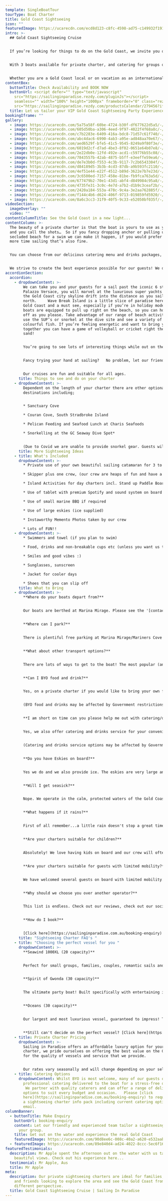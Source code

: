 ```yaml
---
template: SingleBoatTour
tourType: Boat Charter
title: Gold Coast Sightseeing
icon: ""
featuredImage: https://ucarecdn.com/ecd8d123-c8fc-4598-ad75-c149932f1916/-/preview/-/enhance/88/
intro: >-
  ## Gold Coast Sightseeing Cruise


  If you’re looking for things to do on the Gold Coast, we invite you on a unique Gold Coast experience... sailing the calm, clear waters of the Gold Coast Broadwater aboard a beautiful sailing catamaran. 


  With 3 boats available for private charter, and catering for groups of 1-80 guests, our private sightseeing charters are ideal for families, colleagues and friends looking to explore the area and see the Gold Coast from a different perspective.   


  Whether you are a Gold Coast local or on vacation as an international visitor, experiencing the many attractions on the Gold Coast Broadwater from a luxury catamaran is the perfect way to create a memorable experience for your group!
contentBox:
  buttonTitle: Check Availability and BOOK NOW
  buttonUrl: <script defer="" type="text/javascript"
    src="https://sailinginparadise.rezdy.com/pluginJs"></script>                 <iframe
    seamless="" width="100%" height="1000px" frameborder="0" class="rezdy"
    src="https://sailinginparadise.rezdy.com/productsCalendar/279456?iframe=true"></iframe>
  title: Let us tailor your VIP Gold Coast Sightseeing Party Experience
bookingIframe: ""
gallery:
  - image: https://ucarecdn.com/5a75a58f-60be-4724-b30f-df677622d5a5/-/preview/-/enhance/66/
  - image: https://ucarecdn.com/605d50ba-a306-4eed-9f97-4022f4f68a8c/-/preview/-/enhance/19/
  - image: https://ucarecdn.com/c7b2283e-6409-416a-bdc8-71d57c61f740/-/preview/-/enhance/50/
  - image: https://ucarecdn.com/abc4dac6-6990-4ab3-a95e-ad848aa70e67/-/preview/-/enhance/50/
  - image: https://ucarecdn.com/aed6529f-bfe5-41c5-9545-8249a9f80f3e/-/preview/-/enhance/37/
  - image: https://ucarecdn.com/6019d2cf-d7ad-4be3-8f02-0651e64b07e8/-/preview/-/enhance/22/
  - image: https://ucarecdn.com/2e22db0e-12fd-492e-acd1-c59776b55c08/-/preview/-/enhance/72/
  - image: https://ucarecdn.com/7843557b-42ab-4875-b5ff-e3eeffe59ea6/-/preview/-/enhance/32/
  - image: https://ucarecdn.com/de7e3b0d-f553-4c3b-9117-7c2b6543304f/-/preview/-/enhance/26/
  - image: https://ucarecdn.com/d84189d5-3b3b-4cd3-87db-a9b593fc2110/-/preview/-/enhance/50/
  - image: https://ucarecdn.com/4ef51e44-e22f-4512-b89d-3622e7b7e23d/-/preview/-/enhance/40/
  - image: https://ucarecdn.com/3c6500ed-7157-458e-81be-fb9fca763a5d/-/preview/-/enhance/34/
  - image: https://ucarecdn.com/677479b2-70e1-43d1-abf4-d849984c95a8/-/preview/-/enhance/25/
  - image: https://ucarecdn.com/4735fe31-3c0c-4e7d-a7b2-d1b9c3ceaf2b/-/preview/-/enhance/28/
  - image: https://ucarecdn.com/2420a184-553a-478c-9c4a-3e2aa762885f/-/preview/-/enhance/28/
  - image: https://ucarecdn.com/f144c4b6-d624-406f-9713-019859fd5920/-/preview/-/enhance/32/
  - image: https://ucarecdn.com/8a6c3cc3-31f9-40f5-9c33-e52050bf035f/-/preview/-/enhance/38/
videoSection:
  imageOverlay: ""
  video: ""
contentColumnTitle: See the Gold Coast in a new light...
contentColumn: >-
  The beauty of a private charter is that the boat is yours to use as you wish
  and you call the shots…  So if you fancy dropping anchor or pulling up on a
  secluded beach for a swim we can make it happen, if you would prefer to spend
  more time sailing that’s also fine. 


  You can choose from our delicious catering menu and drinks packages, or you are welcome to BYO food and drinks. We supply the eskies, ice, BBQ and BBQ tools free of charge. You can even take your pick of music on our private charters as we have Premium Spotify on board. You might want to show off your dance moves or create a relaxing atmosphere and chill to some laid-back tunes. 


  We strive to create the best experience possible for our guests! We don’t just take you for a generic sightseeing cruise, we like to make it a unique experience that you and your guests will remember for years to come.
accordionSection:
  accordion:
    - dropdownContent: >-
        We can take you and your guests for a sail past the iconic 6 star
        Palazzo Versace, you will marvel at the luxurious super yachts and watch
        the Gold Coast city skyline drift into the distance as you sail
        north.     Wave Break Island is a little slice of paradise here on the
        Gold Coast and a must see, especially if you’re in holiday mode!    Our
        boats are equipped to pull up right on the beach, so you can hop on and
        off as you please. Take advantage of our range of beach activities and
        use the SUP’s or snorkel at the dive site and see a variety of small
        colourful fish. If you’re feeling energetic and want to bring your group
        together you can have a game of volleyball or cricket right there on the
        sand! 


        You’re going to see lots of interesting things while out on the Broadwater with us, so be sure to keep an eye out for friendly bottle-nose dolphins, stingrays, turtles, wallabies and soaring sea-eagles!   You can touch up your tan while lounging out on the foredeck as we sail up to Sovereign Islands to see the mansions of the rich and famous (free sunscreen is available and recommended).


        Fancy trying your hand at sailing?   No problem, let our friendly crew know and they will have you hoisting the sails and manning the helm in no time.   Just want to chill and enjoy a few drinks and  maybe take a quick swim, this is totally fine too.  We also carry a range of fun activities on board the boat for your use.  


        Our cruises are fun and suitable for all ages.
      title: Things to see and do on your charter
    - dropdownContent: >-
        Dependent on the length of your charter there are other optional
        destinations including;


        * Sanctuary Cove

        * Couran Cove, South Stradbroke Island

        * Pelican Feeding and Seafood Lunch at Charis Seafoods

        * Snorkelling at the GC Seaway Dive Spot* 


        (Due to Covid we are unable to provide snorkel gear. Guests will need to bring their own if wanting to snorkel during their charter)
      title: More Sightseeing Ideas
    - title: What's Included
      dropdownContent: >-
        * Private use of your own beautiful sailing catamaran for 3 to 6 hours

        * Skipper plus one crew, (our crew are heaps of fun and have a laid-back yet professional nature) we promise you will love them. Check out the '[about us](https://sailinginparadise.com.au/about-us/)' page to meet the gang!

        * Island Activities for day charters incl. Stand up Paddle Boards, beach volleyball and cute inflatables

        * Use of tablet with premium Spotify and sound system on board

        * Use of small marine BBQ if required

        * Use of large eskies (ice supplied)

        * Instaworthy Memento Photos taken by our crew

        * Lots of FUN!!
    - dropdownContent: >-
        * Swimmers and towel (if you plan to swim)

        * Food, drinks and non-breakable cups etc (unless you want us to organise the catering for you).

        * Smiles and good vibes :)

        * Sunglasses, sunscreen

        * Jacket for cooler days

        * Shoes that you can slip off
      title: What to Bring
    - dropdownContent: >-
        **Where do your boats depart from?**


        Our boats are berthed at Marina Mirage. Please see the '[contact us](https://sailinginparadise.com.au/contact-us/)' page on our website[](https://www.sailinginparadise.com.au/contact-us/) for further details and a map. Marina Mirage is about 10 mins from Surfers and 15 mins from Broadbeach.


        **Where can I park?**


        There is plentiful free parking at Marina Mirage/Mariners Cove which you are permitted to use.  Please check signage at time of parking and if parking overnight consider street parking to avoid towing.


        **What about other transport options?**


        There are lots of ways to get to the boat! The most popular (and cost effective/convenient) is often via Maxi Taxis. 


        **Can I BYO food and drink?**


        Yes, on a private charter if you would like to bring your own food and drinks on board that is completely fine.


        (BYO food and drinks may be affected by Government restrictions due to Covid, please check at the time of your charter what the current restrictions are.)


        **I am short on time can you please help me out with catering/drinks?**


        Yes, we also offer catering and drinks service for your convenience. Please request our full catering list as advance bookings are required. We offer a range of catering options from grazing boards, to canapes and private chefs.


        (Catering and drinks service options may be affected by Government restrictions due to Covid, please check at the time of your charter what the current restrictions are.)


        **Do you have Eskies on board?**


        Yes we do and we also provide ice. The eskies are very large and can be used for food or drink.


        **Will I get seasick?**


        Nope. We operate in the calm, protected waters of the Gold Coast Broadwater. We do not go offshore (into the open ocean) so we do not experience large waves. Our catamarans are very stable, and do not have the same side to side rocking motion as experienced by single hull vessels so you won't get seasick :-).


        **What happens if it rains?**


        First of all remember...a little rain doesn't stop a great time on our boats especially in the warm Gold Coast endless summer... But do rest assured that we have a very generous wet weather policy as we want you to enjoy your time on board the boat, so if there is torrential rain or storms at the time you will be able to cancel or reschedule your cruise. Please see the full booking policy provided with your invoice for full details or contact our team.


        **Are your charters suitable for children?**


        Absolutely! We love having kids on board and our crew will often try and include them in the sailing and driving the boat. We also carry a range of beach games suitable for kids including buckets and spades for the littlest family members. The wide and spacious deck area also make the boats wonderful for kids. Of course as any parent knows, you are always careful with children when it comes to being on the water, but as boats go our catamarans would be some of the most family friendly around. We do ask that there is a responsible, sober adult onboard to keep an eye on the kiddies. Please feel free to contact our team if you have any questions about which boat may be best for your family.


        **Are your charters suitable for guests with limited mobility?**


        We have welcomed several guests on board with limited mobility. However we do realise that each individual is different in terms of ability and what they are comfortable with. Please take a look at the 360 tours on the '[Our Boats](https://sailinginparadise.com.au/our-boats/)' page for an ideal of getting around the boats and do bear in mind a big step up (or carry) is required to board the boats at the marina. Our friendly team will be happy to discuss further to ensure you and your guests are comfortable prior to making a booking.


        **Why should we choose you over another operator?**


        This list is endless. Check out our reviews, check out our socials, speak to someone who has been with us before (you would be surprised, you will probably know someone who has been with us?), and we pride ourselves on the fact that our guests keep coming back (some have sailed with us as many as 8 times). We go out of our way to create the best experience possible and are constantly updating, re-inventing, reinvesting and reviewing. We're not happy until you're happy and we want you to come back again and again. We can blow our own trumpet from time to time right? :-)


        **How do I book?**


        [Click here](https://sailinginparadise.com.au/booking-enquiry) to fill out an enquiry form and you will quickly get all the info you need including availability, pricing, inclusions etc. You can also book online! Then it is simply a matter of paying your deposit to secure your preferred date. But don't dawdle as we quickly book out and we don't want you to be disappointed.
      title: "Sightseeing Charter FAQ's "
    - title: "Choosing the perfect vessel for you "
      dropdownContent: >-
        **Seawind 1000XL (20 capacity)** 


        Perfect for small groups, families, couples, romantic sails and proposals... If you're a bit more budget conscious or looking for an intimate setting, XL is for you!


        **Spirit of Gwonda (30 capacity)** 


        The ultimate party boat! Built specifically with entertaining in mind, her open plan layout is designed for you to soak up the sun or dance the day/night away! The easy foredeck access via the centre of the boat ensures your guests can always see one another no matter where they are on the boat, which is also great for families with small children!


        **Oceans (30 capacity)** 


        Our largest and most luxurious vessel, guaranteed to impress! This vessel is ideal for more relaxed celebrations, families with older kids and corporate events. 


        **Still can't decide on the perfect vessel? [Click here](https://sailinginparadise.com.au/our-boats/) to take a tour of our boats!**
    - title: Private Charter Pricing
      dropdownContent: >-
        Sailing in Paradise offers an affordable luxury option for your boat
        charter, we pride ourselves on offering the best value on the Gold Coast
        for the quality of vessels and service that we provide.


        Our rates vary seasonally and will change depending on your selected vessel and charter duration.  Please [click here](https://sailinginparadise.com.au/booking-enquiry) to request a sightseeing charter info pack including rate card via email.
    - title: Catering Options
      dropdownContent: Whilst BYO is most welcome, many of our guests opt to have
        professional catering delivered to the boat for a stress-free option. 
         We partner with quality caterers and can offer a range of delicious
        options to suit every budget and occasion.   Please [click
        here](https://sailinginparadise.com.au/booking-enquiry) to request
        a sightseeing charter info pack including current catering options via
        email.
columnBanner:
  - buttonTitle: Make Enquiry
    buttonUrl: booking-enquiry
    content: Let our friendly and experienced team tailor a sightseeing charter for
      your group.
    title: Get out on the water and experience the real Gold Coast
    featuredImage: https://ucarecdn.com/90d8ee6c-008c-40a2-a620-e532aab1315f/
  - featuredImage: https://ucarecdn.com/89e840d4-ad24-4022-8ccc-5ec6f161b5a0/
featuredTestimonials:
  description: Mr Apple spent the afternoon out on the water with us taking in the
    beautiful views. Check out his experience here...
  testimonial: Mr Apple, Aus
  title: Mr Apple
meta:
  description: Our private sightseeing charters are ideal for families, colleagues
    and friends looking to explore the area and see the Gold Coast from a
    different perspective.
  title: Gold Coast Sightseeing Cruise | Sailing In Paradise
---
```


